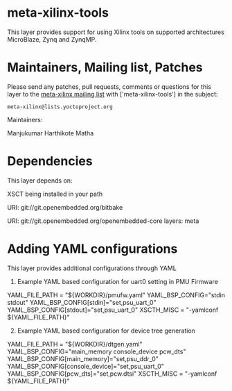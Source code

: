 meta-xilinx-tools
=================

This layer provides support for using Xilinx tools on supported architectures
MicroBlaze, Zynq and ZynqMP.

Maintainers, Mailing list, Patches
==================================

Please send any patches, pull requests, comments or questions for this layer to
the [meta-xilinx mailing list](https://lists.yoctoproject.org/listinfo/meta-xilinx)
with ['meta-xilinx-tools'] in the subject:

	meta-xilinx@lists.yoctoproject.org

Maintainers:

Manjukumar Harthikote Matha

Dependencies
============

This layer depends on:

XSCT being installed in your path

URI: git://git.openembedded.org/bitbake

URI: git://git.openembedded.org/openembedded-core
layers: meta

Adding YAML configurations
==========================

This layer provides additional configurations through YAML

1) Example YAML based configuration for uart0 setting in PMU Firmware

YAML_FILE_PATH = "${WORKDIR}/pmufw.yaml"
YAML_BSP_CONFIG="stdin stdout"
YAML_BSP_CONFIG[stdin]="set,psu_uart_0"
YAML_BSP_CONFIG[stdout]="set,psu_uart_0"
XSCTH_MISC = "-yamlconf ${YAML_FILE_PATH}"

2) Example YAML based configuration for device tree generation

YAML_FILE_PATH = "${WORKDIR}/dtgen.yaml"
YAML_BSP_CONFIG="main_memory console_device pcw_dts"
YAML_BSP_CONFIG[main_memory]="set,psu_ddr_0"
YAML_BSP_CONFIG[console_device]="set,psu_uart_0"
YAML_BSP_CONFIG[pcw_dts]="set,pcw.dtsi"
XSCTH_MISC = "-yamlconf ${YAML_FILE_PATH}"
